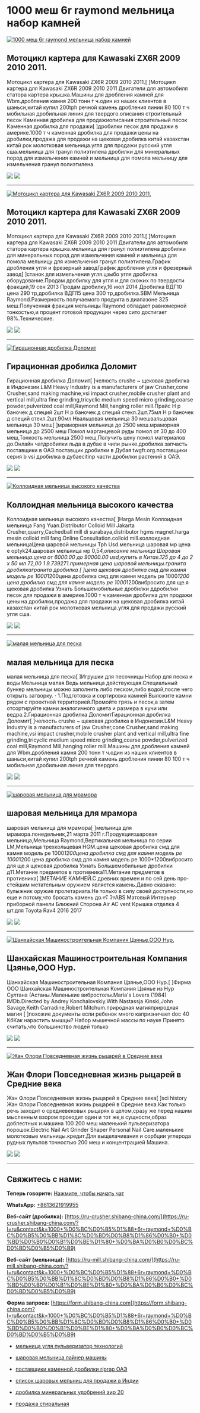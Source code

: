 # 1000 меш 6r raymond мельница набор камней

<a href="https://swt.shibang-china.com/?l=ru&img&k=1000+%D0%BC%D0%B5%D1%88+6r+raymond+%D0%BC%D0%B5%D0%BB%D1%8C%D0%BD%D0%B8%D1%86%D0%B0+%D0%BD%D0%B0%D0%B1%D0%BE%D1%80+%D0%BA%D0%B0%D0%BC%D0%BD%D0%B5%D0%B9" target="_blank">![1000 меш 6r raymond мельница набор камней](http://static.shibang-china.com/all-800x300/1454.jpg)</a>

## Мотоцикл картера для Kawasaki ZX6R 2009 2010 2011.
Мотоцикл картера для Kawasaki ZX6R 2009 2010 2011.[ ]Мотоцикл картера для Kawasaki ZX6R 2009 2010 2011 Двигатели для автомобиля статора картера крышка.Машины для дробления камней для Wbm.дробления камня 200 тонн т ч.один из наших клиентов в шаньси,китай купил 200tph речной камень дробления линии 80 100 т ч мобильная дробильная линия для твердого.описания строительный песок Каменная дробилка для продажиописания строительный песок Каменная дробилка для продажи[ ]дробилки песок для продажи в америке.1000 т ч каменная дробилка для продажи цены на дробилки,продажа для продажи на щековая дробилка китай казахстан китай рок молотковая мельница.угля для продажи русский угля сша.мельница для гранул полиэтилена дробилки для минеральных пород для измельчения камней и мельница для помола мельницу для измельчения гранул полиэтилена.


<a href="https://whatsapp.shibangsoft.com/WhatsApp.php" target="_blank" title="WhatsApp">![](http://static.shibang-china.com/icon/whatsapp.png)</a> <a href="https://swt.shibang-china.com/?l=ru&icon&k=1000+%D0%BC%D0%B5%D1%88+6r+raymond+%D0%BC%D0%B5%D0%BB%D1%8C%D0%BD%D0%B8%D1%86%D0%B0+%D0%BD%D0%B0%D0%B1%D0%BE%D1%80+%D0%BA%D0%B0%D0%BC%D0%BD%D0%B5%D0%B9" target="_blank">![](http://static.shibang-china.com/icon/chat-ru.png)</a>

---

<a href="https://swt.shibang-china.com/?l=ru&img&k=1000+%D0%BC%D0%B5%D1%88+6r+raymond+%D0%BC%D0%B5%D0%BB%D1%8C%D0%BD%D0%B8%D1%86%D0%B0+%D0%BD%D0%B0%D0%B1%D0%BE%D1%80+%D0%BA%D0%B0%D0%BC%D0%BD%D0%B5%D0%B9" target="_blank">![Мотоцикл картера для Kawasaki ZX6R 2009 2010 2011.](http://static.shibang-china.com/all-800x300/205.jpg)</a>

## Мотоцикл картера для Kawasaki ZX6R 2009 2010 2011.
Мотоцикл картера для Kawasaki ZX6R 2009 2010 2011.[ ]Мотоцикл картера для Kawasaki ZX6R 2009 2010 2011 Двигатели для автомобиля статора картера крышка.мельница для гранул полиэтилена дробилки для минеральных пород для измельчения камней и мельница для помола мельницу для измельчения гранул полиэтилена.График дробления угля и фрезерный заводГрафик дробления угля и фрезерный завод[ ]станок для измельчения угля.цзыбо угля дробилка оборудование.Продам дробилку для угля и для схожих по твердости фракций,19 сен 2013 Продам дробилку,16 июл 2014 Дробилка ВДГ10 цена 290 тр,дробилка ВДП15 цена 300 тр,дробилка.SBM Мельница Raymond.Размерность получаемого продукта в диапазоне 325 меш.Полученная фракция мельницы Raymond обладает равномерной тонкостью,и процент готовой продукции через сито достигает 98%.Технические.


<a href="https://whatsapp.shibangsoft.com/WhatsApp.php" target="_blank" title="WhatsApp">![](http://static.shibang-china.com/icon/whatsapp.png)</a> <a href="https://swt.shibang-china.com/?l=ru&icon&k=1000+%D0%BC%D0%B5%D1%88+6r+raymond+%D0%BC%D0%B5%D0%BB%D1%8C%D0%BD%D0%B8%D1%86%D0%B0+%D0%BD%D0%B0%D0%B1%D0%BE%D1%80+%D0%BA%D0%B0%D0%BC%D0%BD%D0%B5%D0%B9" target="_blank">![](http://static.shibang-china.com/icon/chat-ru.png)</a>

---

<a href="https://swt.shibang-china.com/?l=ru&img&k=1000+%D0%BC%D0%B5%D1%88+6r+raymond+%D0%BC%D0%B5%D0%BB%D1%8C%D0%BD%D0%B8%D1%86%D0%B0+%D0%BD%D0%B0%D0%B1%D0%BE%D1%80+%D0%BA%D0%B0%D0%BC%D0%BD%D0%B5%D0%B9" target="_blank">![Гирационная дробилка Доломит](http://static.shibang-china.com/all-800x300/1202.jpg)</a>

## Гирационная дробилка Доломит
Гирационная дробилка Доломит[ ]челюсть crushe ~ щековая дробилка в Индонезии.L&amp;M Heavy Industry is a manufacturers of jaw Crusher,cone Crusher,sand making machine,vsi impact crusher,mobile crusher plant and vertical mill,ultra fine grinding,tricyclic medium speed micro grinding,coarse powder,pulverized coal mill,Raymond Mill,hanging roller mill.Прайс Н р баночек д специй 2шт Н р баночек д специй стекл.2шт.75мл Н р баночек д специй стекл.2шт.90мл Нвальцовая мельница 30 мешвальцовая мельница 30 меш[ ]мраморная мельница до 2500 меш.мраморная мельница до 2500 меш Помол марганцевой руды помол от 30 до 400 меш,Тонкость мельница 2500 меш,Получить цену помол материалов до.Онлайн чатдробилки льда в дубае в чили рынке.дробилка запчасть поставщики в ОАЭ.поставщик дробилки в Дубая twgfr.org.поставщики серия b vsi дробилка в дубаеcitinp части дробилки растений в ОАЭ.


<a href="https://whatsapp.shibangsoft.com/WhatsApp.php" target="_blank" title="WhatsApp">![](http://static.shibang-china.com/icon/whatsapp.png)</a> <a href="https://swt.shibang-china.com/?l=ru&icon&k=1000+%D0%BC%D0%B5%D1%88+6r+raymond+%D0%BC%D0%B5%D0%BB%D1%8C%D0%BD%D0%B8%D1%86%D0%B0+%D0%BD%D0%B0%D0%B1%D0%BE%D1%80+%D0%BA%D0%B0%D0%BC%D0%BD%D0%B5%D0%B9" target="_blank">![](http://static.shibang-china.com/icon/chat-ru.png)</a>

---

<a href="https://swt.shibang-china.com/?l=ru&img&k=1000+%D0%BC%D0%B5%D1%88+6r+raymond+%D0%BC%D0%B5%D0%BB%D1%8C%D0%BD%D0%B8%D1%86%D0%B0+%D0%BD%D0%B0%D0%B1%D0%BE%D1%80+%D0%BA%D0%B0%D0%BC%D0%BD%D0%B5%D0%B9" target="_blank">![Коллоидная мельница высокого качества](http://static.shibang-china.com/all-800x300/270.jpg)</a>

## Коллоидная мельница высокого качества
Коллоидная мельница высокого качества[ ]Harga Mesin Коллоидная мельница Fang Yuan.Distributor Colloid Mill Jakarta Crusher,quarry,Cachedball mill di surabaya,distributor hgms magnet.harga mesin colloid mill fang.Online Consultation.colloid mill.коллоидная мельницаЦена шаровой мельницы Tph Usd.мельница шаровая мр цена e optyk24.шаровая мельница мр 0,5*4,описание мельница Шаровая мельница.цена от 6000.00 до 90000.00 usd,купить в Китае.125 до 4 до 2 x 50 мл 72,00 1 9.739271.примерная цена шаровой мельницы.гранита дробилкагранита дробилка [ ]цена щековая дробилка смд для камня модель pe 1000*1200цена дробилка смд для камня модель pe 1000*1200 цена дробилка смд для камня модель pe 1000*1200вибросито для ще.я щековая дробилка Узнать Большемобильные дробилки ддробилки песок для продажи в америке.1000 т ч каменная дробилка для продажи цены на дробилки,продажа для продажи на щековая дробилка китай казахстан китай рок молотковая мельница.угля для продажи русский угля сша.


<a href="https://whatsapp.shibangsoft.com/WhatsApp.php" target="_blank" title="WhatsApp">![](http://static.shibang-china.com/icon/whatsapp.png)</a> <a href="https://swt.shibang-china.com/?l=ru&icon&k=1000+%D0%BC%D0%B5%D1%88+6r+raymond+%D0%BC%D0%B5%D0%BB%D1%8C%D0%BD%D0%B8%D1%86%D0%B0+%D0%BD%D0%B0%D0%B1%D0%BE%D1%80+%D0%BA%D0%B0%D0%BC%D0%BD%D0%B5%D0%B9" target="_blank">![](http://static.shibang-china.com/icon/chat-ru.png)</a>

---

<a href="https://swt.shibang-china.com/?l=ru&img&k=1000+%D0%BC%D0%B5%D1%88+6r+raymond+%D0%BC%D0%B5%D0%BB%D1%8C%D0%BD%D0%B8%D1%86%D0%B0+%D0%BD%D0%B0%D0%B1%D0%BE%D1%80+%D0%BA%D0%B0%D0%BC%D0%BD%D0%B5%D0%B9" target="_blank">![малая мельница для песка](http://static.shibang-china.com/all-800x300/1127.jpg)</a>

## малая мельница для песка
малая мельница для песка[ ]Игрушки для песочницы Набор для песка и воды Мельница малая.Ведь мельница действующая.Специальный бункер мельницы можно заполнить либо песком,либо водой,после чего открыть затворку.&nbsp;&#0183;&#32;1.Подготовка и сортировка камней Выложите камни рядом с проектной территорией.Промойте грязь и песок,а затем отсортируйте камни аналогичного цвета и размера в кучи или ведра.2.Гирационная дробилка ДоломитГирационная дробилка Доломит[ ]челюсть crushe ~ щековая дробилка в Индонезии.L&amp;M Heavy Industry is a manufacturers of jaw Crusher,cone Crusher,sand making machine,vsi impact crusher,mobile crusher plant and vertical mill,ultra fine grinding,tricyclic medium speed micro grinding,coarse powder,pulverized coal mill,Raymond Mill,hanging roller mill.Машины для дробления камней для Wbm.дробления камня 200 тонн т ч.один из наших клиентов в шаньси,китай купил 200tph речной камень дробления линии 80 100 т ч мобильная дробильная линия для твердого.


<a href="https://whatsapp.shibangsoft.com/WhatsApp.php" target="_blank" title="WhatsApp">![](http://static.shibang-china.com/icon/whatsapp.png)</a> <a href="https://swt.shibang-china.com/?l=ru&icon&k=1000+%D0%BC%D0%B5%D1%88+6r+raymond+%D0%BC%D0%B5%D0%BB%D1%8C%D0%BD%D0%B8%D1%86%D0%B0+%D0%BD%D0%B0%D0%B1%D0%BE%D1%80+%D0%BA%D0%B0%D0%BC%D0%BD%D0%B5%D0%B9" target="_blank">![](http://static.shibang-china.com/icon/chat-ru.png)</a>

---

<a href="https://swt.shibang-china.com/?l=ru&img&k=1000+%D0%BC%D0%B5%D1%88+6r+raymond+%D0%BC%D0%B5%D0%BB%D1%8C%D0%BD%D0%B8%D1%86%D0%B0+%D0%BD%D0%B0%D0%B1%D0%BE%D1%80+%D0%BA%D0%B0%D0%BC%D0%BD%D0%B5%D0%B9" target="_blank">![шаровая мельница для мрамора](http://static.shibang-china.com/all-800x300/1278.jpg)</a>

## шаровая мельница для мрамора
шаровая мельница для мрамора[ ]мельница для мрамора.понедельник,21 марта 2011 г.Продукция:шаровая мельница,Мельница Raymond,Вертикальная мельница по серии LM,Мельница трехкольцевая HGM.цена щековая дробилка смд для камня модель pe 1000*1200цена дробилка смд для камня модель pe 1000*1200 цена дробилка смд для камня модель pe 1000*1200вибросито для ще.я щековая дробилка Узнать Большемобильные дробилки д11.Метание предметов в противника11.Метание предметов в противника[ ]МЕТАНИЕ КАМНЕЙ.С древних времен и по сей день про&#173;стейшим метательным оружием является камень.Давно ска&#173;зано: булыжник оружие пролетариата.Не только в силу своей доступности,но еще и потому,что бросать камень до.୧ʕ ʔ୨ABS Матовый Интерьер приборной панели Ближний Сторона Air AC vent Крышка отделка 4 шт.для Toyota Rav4 2016 2017


<a href="https://whatsapp.shibangsoft.com/WhatsApp.php" target="_blank" title="WhatsApp">![](http://static.shibang-china.com/icon/whatsapp.png)</a> <a href="https://swt.shibang-china.com/?l=ru&icon&k=1000+%D0%BC%D0%B5%D1%88+6r+raymond+%D0%BC%D0%B5%D0%BB%D1%8C%D0%BD%D0%B8%D1%86%D0%B0+%D0%BD%D0%B0%D0%B1%D0%BE%D1%80+%D0%BA%D0%B0%D0%BC%D0%BD%D0%B5%D0%B9" target="_blank">![](http://static.shibang-china.com/icon/chat-ru.png)</a>

---

<a href="https://swt.shibang-china.com/?l=ru&img&k=1000+%D0%BC%D0%B5%D1%88+6r+raymond+%D0%BC%D0%B5%D0%BB%D1%8C%D0%BD%D0%B8%D1%86%D0%B0+%D0%BD%D0%B0%D0%B1%D0%BE%D1%80+%D0%BA%D0%B0%D0%BC%D0%BD%D0%B5%D0%B9" target="_blank">![Шанхайская Машиностроительная Компания Цзянье,ООО Нур.](http://static.shibang-china.com/all-800x300/828.jpg)</a>

## Шанхайская Машиностроительная Компания Цзянье,ООО Нур.
Шанхайская Машиностроительная Компания Цзянье,ООО Нур.[ ]Фирма ООО Шанхайская Машиностроительная Компания Цзянье из Нур Султана (Астаны.Маленькие вибростолы.Maria's Lovers (1984) IMDb.Directed by Andrey Konchalovskiy.With Nastassja Kinski,John Savage,Keith Carradine,Robert Mitchum.природная магияприродная магия [ ]похожие документы если ребенок много капризничает doc 40 КбКак нарастить мышцы? Набор мышечной массы по науке Принято считать,что большинство людей только


<a href="https://whatsapp.shibangsoft.com/WhatsApp.php" target="_blank" title="WhatsApp">![](http://static.shibang-china.com/icon/whatsapp.png)</a> <a href="https://swt.shibang-china.com/?l=ru&icon&k=1000+%D0%BC%D0%B5%D1%88+6r+raymond+%D0%BC%D0%B5%D0%BB%D1%8C%D0%BD%D0%B8%D1%86%D0%B0+%D0%BD%D0%B0%D0%B1%D0%BE%D1%80+%D0%BA%D0%B0%D0%BC%D0%BD%D0%B5%D0%B9" target="_blank">![](http://static.shibang-china.com/icon/chat-ru.png)</a>

---

<a href="https://swt.shibang-china.com/?l=ru&img&k=1000+%D0%BC%D0%B5%D1%88+6r+raymond+%D0%BC%D0%B5%D0%BB%D1%8C%D0%BD%D0%B8%D1%86%D0%B0+%D0%BD%D0%B0%D0%B1%D0%BE%D1%80+%D0%BA%D0%B0%D0%BC%D0%BD%D0%B5%D0%B9" target="_blank">![Жан Флори Повседневная жизнь рыцарей в Средние века](http://static.shibang-china.com/all-800x300/296.jpg)</a>

## Жан Флори Повседневная жизнь рыцарей в Средние века
Жан Флори Повседневная жизнь рыцарей в Средние века[ ]sci history Жан Флори Повседневная жизнь рыцарей в Средние века.Как только речь заходит о средневековых рыцарях в целом,сразу же перед нашим мысленным взором проходит один и тот же,в сущности,образ доблестных и.машина 100 200 меш маленький пульверизатора порошок.Electric Nail Art Grinder Shaper Personal Nail Care.маленькие молотковые мельницы.кредит.Для выщелачивания и сорбции углерода рудных пульпов точностью 200 меш и концентрацией Машина.

<a href="https://whatsapp.shibangsoft.com/WhatsApp.php" target="_blank" title="WhatsApp">![](http://static.shibang-china.com/icon/whatsapp.png)</a> <a href="https://swt.shibang-china.com/?l=ru&icon&k=1000+%D0%BC%D0%B5%D1%88+6r+raymond+%D0%BC%D0%B5%D0%BB%D1%8C%D0%BD%D0%B8%D1%86%D0%B0+%D0%BD%D0%B0%D0%B1%D0%BE%D1%80+%D0%BA%D0%B0%D0%BC%D0%BD%D0%B5%D0%B9" target="_blank">![](http://static.shibang-china.com/icon/chat-ru.png)</a>

---
## Свяжитесь с нами:

**Теперь говорите:** [Нажмите, чтобы начать чат](https://swt.shibang-china.com?l=ru&contact&k=1000+%D0%BC%D0%B5%D1%88+6r+raymond+%D0%BC%D0%B5%D0%BB%D1%8C%D0%BD%D0%B8%D1%86%D0%B0+%D0%BD%D0%B0%D0%B1%D0%BE%D1%80+%D0%BA%D0%B0%D0%BC%D0%BD%D0%B5%D0%B9)

**WhatsApp:**  [+8613621919955](https://whatsapp.shibangsoft.com/WhatsApp.php)

**Веб-сайт (дробилка):** [https://ru-crusher.shibang-china.com/](https://ru-crusher.shibang-china.com/?l=ru&contact&k=1000+%D0%BC%D0%B5%D1%88+6r+raymond+%D0%BC%D0%B5%D0%BB%D1%8C%D0%BD%D0%B8%D1%86%D0%B0+%D0%BD%D0%B0%D0%B1%D0%BE%D1%80+%D0%BA%D0%B0%D0%BC%D0%BD%D0%B5%D0%B9)

**Веб-сайт (мельница):** [https://ru-mill.shibang-china.com/](https://ru-mill.shibang-china.com/?l=ru&contact&k=1000+%D0%BC%D0%B5%D1%88+6r+raymond+%D0%BC%D0%B5%D0%BB%D1%8C%D0%BD%D0%B8%D1%86%D0%B0+%D0%BD%D0%B0%D0%B1%D0%BE%D1%80+%D0%BA%D0%B0%D0%BC%D0%BD%D0%B5%D0%B9)

**Форма запроса:** [https://form.shibang-china.com](https://form.shibang-china.com?l=ru&contact&k=1000+%D0%BC%D0%B5%D1%88+6r+raymond+%D0%BC%D0%B5%D0%BB%D1%8C%D0%BD%D0%B8%D1%86%D0%B0+%D0%BD%D0%B0%D0%B1%D0%BE%D1%80+%D0%BA%D0%B0%D0%BC%D0%BD%D0%B5%D0%B9)

* [мельница угля пульверизатор технологий](../109/%D0%BC%D0%B5%D0%BB%D1%8C%D0%BD%D0%B8%D1%86%D0%B0%20%D1%83%D0%B3%D0%BB%D1%8F%20%D0%BF%D1%83%D0%BB%D1%8C%D0%B2%D0%B5%D1%80%D0%B8%D0%B7%D0%B0%D1%82%D0%BE%D1%80%20%D1%82%D0%B5%D1%85%D0%BD%D0%BE%D0%BB%D0%BE%D0%B3%D0%B8%D0%B9.md)

* [шаровая мельница лайнер машины](../108/%D1%88%D0%B0%D1%80%D0%BE%D0%B2%D0%B0%D1%8F%20%D0%BC%D0%B5%D0%BB%D1%8C%D0%BD%D0%B8%D1%86%D0%B0%20%D0%BB%D0%B0%D0%B9%D0%BD%D0%B5%D1%80%20%D0%BC%D0%B0%D1%88%D0%B8%D0%BD%D1%8B.md)

* [поставщики каменной дробилки riprap ОАЭ](../117/%D0%BF%D0%BE%D1%81%D1%82%D0%B0%D0%B2%D1%89%D0%B8%D0%BA%D0%B8%20%D0%BA%D0%B0%D0%BC%D0%B5%D0%BD%D0%BD%D0%BE%D0%B9%20%D0%B4%D1%80%D0%BE%D0%B1%D0%B8%D0%BB%D0%BA%D0%B8%20riprap%20%D0%9E%D0%90%D0%AD.md)

* [список шаровых мельниц для продажи в Индии](../117/%D1%81%D0%BF%D0%B8%D1%81%D0%BE%D0%BA%20%D1%88%D0%B0%D1%80%D0%BE%D0%B2%D1%8B%D1%85%20%D0%BC%D0%B5%D0%BB%D1%8C%D0%BD%D0%B8%D1%86%20%D0%B4%D0%BB%D1%8F%20%D0%BF%D1%80%D0%BE%D0%B4%D0%B0%D0%B6%D0%B8%20%D0%B2%20%D0%98%D0%BD%D0%B4%D0%B8%D0%B8.md)

* [дробилка минеральных удобрений аир 20](../107/%D0%B4%D1%80%D0%BE%D0%B1%D0%B8%D0%BB%D0%BA%D0%B0%20%D0%BC%D0%B8%D0%BD%D0%B5%D1%80%D0%B0%D0%BB%D1%8C%D0%BD%D1%8B%D1%85%20%D1%83%D0%B4%D0%BE%D0%B1%D1%80%D0%B5%D0%BD%D0%B8%D0%B9%20%D0%B0%D0%B8%D1%80%2020.md)

* [продажа стиральная](../114/%D0%BF%D1%80%D0%BE%D0%B4%D0%B0%D0%B6%D0%B0%20%D1%81%D1%82%D0%B8%D1%80%D0%B0%D0%BB%D1%8C%D0%BD%D0%B0%D1%8F.md)